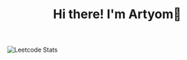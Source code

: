 <header>
  <h1>Hi there! I'm Artyom👋</h1>
</header>


![Leetcode Stats](https://leetcard.jacoblin.cool/N1NT3NDO?theme=dark)
